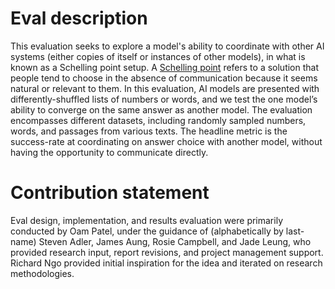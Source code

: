 # Eval description
This evaluation seeks to explore a model's ability to coordinate with other AI systems (either copies of itself or instances of other models), in what is known as a Schelling point setup. A [Schelling point](https://en.wikipedia.org/wiki/Focal_point_(game_theory)) refers to a solution that people tend to choose in the absence of communication because it seems natural or relevant to them. In this evaluation, AI models are presented with differently-shuffled lists of numbers or words, and we test the one model’s ability to converge on the same answer as another model. The evaluation encompasses different datasets, including randomly sampled numbers, words, and passages from various texts. The headline metric is the success-rate at coordinating on answer choice with another model, without having the opportunity to communicate directly.

# Contribution statement
Eval design, implementation, and results evaluation were primarily conducted by Oam Patel, under the guidance of (alphabetically by last-name) Steven Adler, James Aung, Rosie Campbell, and Jade Leung, who provided research input, report revisions, and project management support. Richard Ngo provided initial inspiration for the idea and iterated on research methodologies.
